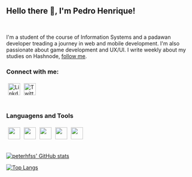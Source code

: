 
<h2>Hello there 👋, I'm Pedro Henrique!</h2>

<br >

I'm a student of the course of Information Systems and a padawan developer treading a journey in web and mobile development. I'm also passionate about game development and UX/UI. 
I write weekly about my studies on Hashnode, <a href="https://pedrohfss.hashnode.dev/">follow me</a>.

<h3>Connect with me:</h3>

<div style="display:flex">
<a target="_blank" href="https://www.linkedin.com/in/pedrohenriquefrancelino/">
  <img align="left" alt="Linkdein Logo" width="32px" src="https://cdn.jsdelivr.net/npm/simple-icons@v3/icons/linkedin.svg" style="margin:5px;"/>
</a>
<a target="_blank" href="https://twitter.com/Peterhfss">
  <img align="left" alt="Twitter Logo" width="32px" src="https://cdn.jsdelivr.net/npm/simple-icons@v3/icons/twitter.svg" style="margin:5px;"/>
</a>

</div>

<br >

<h3>Languagens and Tools</h3>

<div style="display:flex;">

<img src="https://cdn.jsdelivr.net/gh/devicons/devicon/icons/css3/css3-original.svg" style="width:32px; margin:5px;"/>

<img src="https://cdn.jsdelivr.net/gh/devicons/devicon/icons/html5/html5-original.svg" style="width:32px; margin:5px;"/>
          
<img src="https://cdn.jsdelivr.net/gh/devicons/devicon/icons/javascript/javascript-original.svg" style="width:32px; margin:5px;"/>

<img src="https://cdn.jsdelivr.net/gh/devicons/devicon/icons/typescript/typescript-original.svg" style="width:32px; margin:5px;"/>

<img src="https://cdn.jsdelivr.net/gh/devicons/devicon/icons/python/python-original.svg" style="width:32px; margin:5px;"/>
</div>

<br >

[![peterhfss' GitHub stats](https://github-readme-stats.vercel.app/api?username=peterhfss)](https://github.com/peterhfss)

[![Top Langs](https://github-readme-stats.vercel.app/api/top-langs/?username=peterhfss&layout=compact)](https://github.com/peterhfss)
        